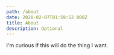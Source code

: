 ```yaml
---
path: /about
date: 2020-02-07T01:59:52.000Z
title: About
description: Optional
---
```

I'm curious if this will do the thing I want.

